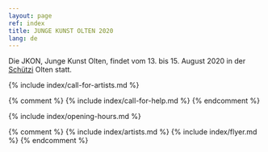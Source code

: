 ```yaml
---
layout: page
ref: index
title: JUNGE KUNST OLTEN 2020
lang: de
---
```


Die JKON, Junge Kunst Olten, findet vom 13. bis 15. August 2020 in der [Schützi](https://schuetzi.ch/) Olten statt. 

{% include index/call-for-artists.md %}

{% comment %}
{% include index/call-for-help.md %}
{% endcomment %}

{% include index/opening-hours.md %}

{% comment %}
{% include index/artists.md %}
{% include index/flyer.md %}
{% endcomment %}
